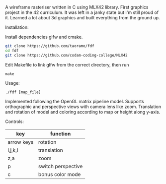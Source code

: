A wireframe rasteriser written in C using MLX42 library. First graphics project in the 42 curriculum. It was left in a janky state but I'm still proud of it. Learned a lot about 3d graphics and built everything from the ground up.

Installation:

Install dependencies glfw and cmake.


```bash
git clone https://github.com/taoramo/fdf
cd fdf
git clone https://github.com/codam-coding-college/MLX42
```

Edit Makefile to link glfw from the correct directory, then run
```
make
```

Usage:
```
./fdf [map_file]
```

Implemented following the OpenGL matrix pipeline model. Supports orthographic and perspective views with camera lens like zoom. Translation and rotation of model and coloring according to map or height along y-axis.

Controls:

|key|function|
|---|---|
| arrow keys | rotation |
| i,j,k,l | translation|
|z,a|zoom|
|p|switch perspective|
|c|bonus color mode|

